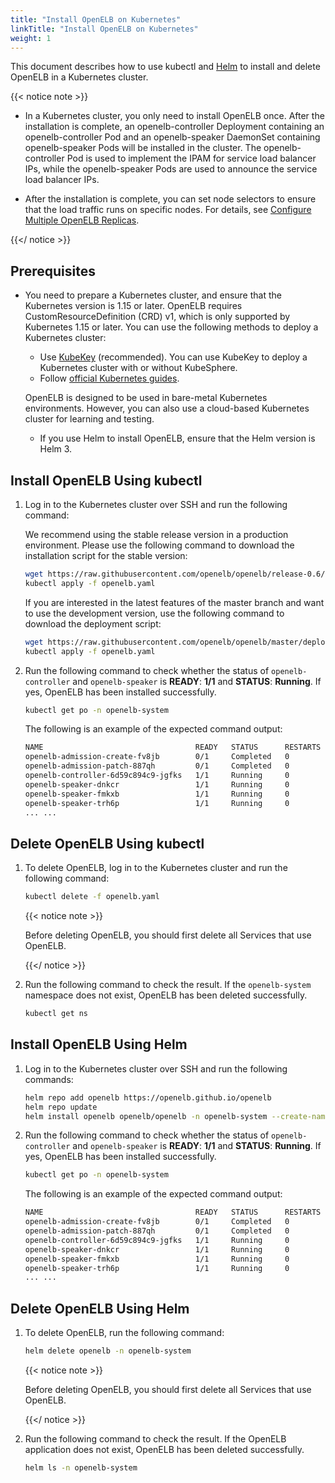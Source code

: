 ```yaml
---
title: "Install OpenELB on Kubernetes"
linkTitle: "Install OpenELB on Kubernetes"
weight: 1
---
```


This document describes how to use kubectl and [Helm](https://helm.sh/) to install and delete OpenELB in a Kubernetes cluster. 

{{< notice note >}}

- In a Kubernetes cluster, you only need to install OpenELB once. After the installation is complete, an openelb-controller Deployment containing an openelb-controller Pod and an openelb-speaker DaemonSet containing openelb-speaker Pods will be installed in the cluster. The openelb-controller Pod is used to implement the IPAM for service load balancer IPs, while the openelb-speaker Pods are used to announce the service load balancer IPs.

- After the installation is complete, you can set node selectors to ensure that the load traffic runs on specific nodes. For details, see [Configure Multiple OpenELB Replicas](/docs/getting-started/configuration/configure-multiple-openelb-replicas).


{{</ notice >}}

## Prerequisites

* You need to prepare a Kubernetes cluster, and ensure that the Kubernetes version is 1.15 or later. OpenELB requires CustomResourceDefinition (CRD) v1, which is only supported by Kubernetes 1.15 or later. You can use the following methods to deploy a Kubernetes cluster:

  * Use [KubeKey](https://kubesphere.io/docs/installing-on-linux/) (recommended). You can use KubeKey to deploy a Kubernetes cluster with or without KubeSphere.
  * Follow [official Kubernetes guides](https://kubernetes.io/docs/home/).

  OpenELB is designed to be used in bare-metal Kubernetes environments. However, you can also use a cloud-based Kubernetes cluster for learning and testing.

  * If you use Helm to install OpenELB, ensure that the Helm version is Helm 3.

## Install OpenELB Using kubectl

1. Log in to the Kubernetes cluster over SSH and run the following command:

   We recommend using the stable release version in a production environment. Please use the following command to download the installation script for the stable version:
   
   ```bash
   wget https://raw.githubusercontent.com/openelb/openelb/release-0.6/deploy/openelb.yaml
   kubectl apply -f openelb.yaml
   ```
   
   If you are interested in the latest features of the master branch and want to use the development version, use the following command to download the deployment script:
   
   ```bash
   wget https://raw.githubusercontent.com/openelb/openelb/master/deploy/openelb.yaml
   kubectl apply -f openelb.yaml
   ```
   
2. Run the following command to check whether the status of `openelb-controller` and `openelb-speaker` is **READY**: **1/1** and **STATUS**: **Running**. If yes, OpenELB has been installed successfully.

   ```bash
   kubectl get po -n openelb-system
   ```

   The following is an example of the expected command output:
   
   ```bash
   NAME                                  READY   STATUS      RESTARTS   AGE
   openelb-admission-create-fv8jb        0/1     Completed   0          41s
   openelb-admission-patch-887qh         0/1     Completed   0          41s
   openelb-controller-6d59c894c9-jgfks   1/1     Running     0          41s
   openelb-speaker-dnkcr                 1/1     Running     0          41s
   openelb-speaker-fmkxb                 1/1     Running     0          41s
   openelb-speaker-trh6p                 1/1     Running     0          41s
   ... ...
   ```

## Delete OpenELB Using kubectl

1. To delete OpenELB, log in to the Kubernetes cluster and run the following command:

   ```bash
   kubectl delete -f openelb.yaml
   ```

   {{< notice note >}}

   Before deleting OpenELB, you should first delete all Services that use OpenELB.

   {{</ notice >}}

2. Run the following command to check the result. If the `openelb-system` namespace does not exist, OpenELB has been deleted successfully.

   ```bash
   kubectl get ns
   ```
   

## Install OpenELB Using Helm

1. Log in to the Kubernetes cluster over SSH and run the following commands:

   ```bash 
   helm repo add openelb https://openelb.github.io/openelb
   helm repo update
   helm install openelb openelb/openelb -n openelb-system --create-namespace
   ```

2. Run the following command to check whether the status of `openelb-controller` and `openelb-speaker` is **READY**: **1/1** and **STATUS**: **Running**. If yes, OpenELB has been installed successfully.

   ```bash
   kubectl get po -n openelb-system
   ```

   The following is an example of the expected command output:

   ```bash
   NAME                                  READY   STATUS      RESTARTS   AGE
   openelb-admission-create-fv8jb        0/1     Completed   0          41s
   openelb-admission-patch-887qh         0/1     Completed   0          41s
   openelb-controller-6d59c894c9-jgfks   1/1     Running     0          41s
   openelb-speaker-dnkcr                 1/1     Running     0          41s
   openelb-speaker-fmkxb                 1/1     Running     0          41s
   openelb-speaker-trh6p                 1/1     Running     0          41s
   ... ...
   ```

## Delete OpenELB Using Helm

1. To delete OpenELB, run the following command:

   ```bash
   helm delete openelb -n openelb-system
   ```

   {{< notice note >}}

   Before deleting OpenELB, you should first delete all Services that use OpenELB.

   {{</ notice >}}

2. Run the following command to check the result. If the OpenELB application does not exist, OpenELB has been deleted successfully.

   ```bash
   helm ls -n openelb-system
   ```
